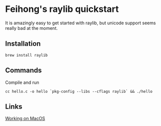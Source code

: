 # Feihong's raylib quickstart

It is amazingly easy to get started with raylib, but unicode support seems really bad at the moment.

## Installation

```
brew install raylib
```

## Commands

Compile and run

    cc hello.c -o hello `pkg-config --libs --cflags raylib` && ./hello

## Links

[Working on MacOS](https://github.com/raysan5/raylib/wiki/Working-on-macOS)
